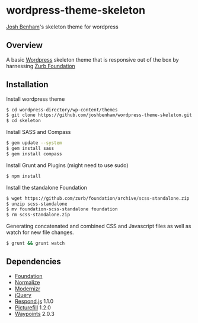 wordpress-theme-skeleton
========================

[Josh Benham](http://joshbenham.net)'s skeleton theme for wordpress

Overview
--------

A basic [Wordpress](http://wordpress.org) skeleton theme that is responsive out of the box by
harnessing [Zurb Foundation](http://foundation.zurb.com/)

Installation
------------

Install wordpress theme

```sh
$ cd wordpress-directory/wp-content/themes
$ git clone https://github.com/joshbenham/wordpress-theme-skeleton.git skeleton
$ cd skeleton
```

Install SASS and Compass

```sh
$ gem update --system
$ gem install sass
$ gem install compass
```

Install Grunt and Plugins (might need to use sudo)

```sh
$ npm install
```

Install the standalone Foundation

```sh
$ wget https://github.com/zurb/foundation/archive/scss-standalone.zip
$ unzip scss-standalone
$ mv foundation-scss-standalone foundation
$ rm scss-standalone.zip
```

Generating concatenated and combined CSS and Javascript files as well as  watch
for new file changes.

```sh
$ grunt && grunt watch
```

Dependencies
------------

 - [Foundation](http://foundation.zurb.com/)
 - [Normalize](http://necolas.github.io/normalize.css/)
 - [Modernizr](http://modernizr.com/)
 - [jQuery](http://jquery.com/)
 - [Respond.js](https://github.com/scottjehl/Respond) 1.1.0
 - [Picturefill](https://github.com/scottjehl/picturefill) 1.2.0
 - [Waypoints](https://github.com/imakewebthings/jquery-waypoints) 2.0.3

